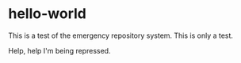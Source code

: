 # hello-world
This is a test of the emergency repository system. This is only a test.


Help, help I'm being repressed.

